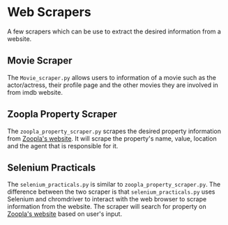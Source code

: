 # Web Scrapers
A few scrapers which can be use to extract the desired information from a website.

## __Movie Scraper__ 
The `Movie_scraper.py` allows users to information of a movie such as the actor/actress, their profile page and the other movies they are involved in from imdb website. 

## __Zoopla Property Scraper__ 
The `zoopla_property_scraper.py` scrapes the desired property information from 
[Zoopla's website](https://www.zoopla.co.uk/). It will scrape the property's name, value, location and the agent that is responsible for it. 

## __Selenium Practicals__ 
The `selenium_practicals.py` is similar to `zoopla_property_scraper.py`. The difference between the two scraper is that `selenium_practicals.py` uses Selenium and chromdriver to interact with the web browser to scrape information from the website. The scraper will search for property on [Zoopla's website](https://www.zoopla.co.uk/) based on user's input. 